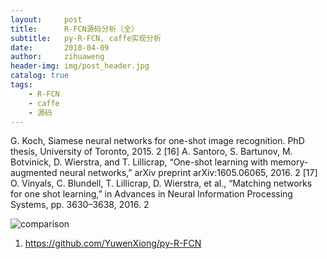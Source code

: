 ```yaml
---
layout:     post
title:      R-FCN源码分析（全）
subtitle:   py-R-FCN, caffe实现分析
date:       2018-04-09
author:     zihuaweng
header-img: img/post_header.jpg
catalog: true
tags:
    - R-FCN
    - caffe
    - 源码
---
```


G. Koch, Siamese neural networks for one-shot image recognition. PhD thesis, University of Toronto, 2015. 2
[16] A. Santoro, S. Bartunov, M. Botvinick, D. Wierstra, and T. Lillicrap, “One-shot learning with memory-augmented neural networks,” arXiv preprint arXiv:1605.06065, 2016. 2
[17] O. Vinyals, C. Blundell, T. Lillicrap, D. Wierstra, et al., “Matching networks for one shot learning,” in Advances in Neural Information Processing Systems, pp. 3630–3638, 2016. 2


![comparison](http://zihuaweng.github.io/post_images/region_proposal/comparison.png)

1. https://github.com/YuwenXiong/py-R-FCN

